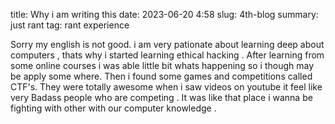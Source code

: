 title: Why i am writing this
date: 2023-06-20 4:58
slug: 4th-blog
summary: just rant 
tag: rant experience


Sorry my english is not good. i am very pationate about learning deep about computers , thats why i started learning ethical hacking . After learning from some online courses i was able little bit whats happening so i though may be apply some where. Then i found some games and competitions called CTF's. They were totally awesome when i saw videos on youtube it feel like very Badass people who are competing . It was like that place i wanna be fighting with other with our computer knowledge .